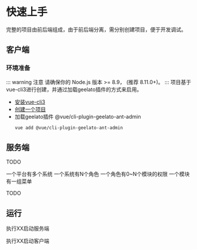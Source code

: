 # 快速上手
完整的项目由前后端组成，由于前后端分离，需分别创建项目，便于开发调试。

## 客户端
### 环境准备
::: warning 注意
请确保你的 Node.js 版本 >= 8.9， (推荐 8.11.0+)。
:::
项目基于vue-cli3进行创建，并通过加载geelato插件的方式来启用。
 - [安装vue-cli3](https://cli.vuejs.org/zh/guide/installation.html)
 - [创建一个项目](https://cli.vuejs.org/zh/guide/creating-a-project.html#vue-create)
 - 加载geelato插件
    @vue/cli-plugin-geelato-ant-admin
    ``` bash
    vue add @vue/cli-plugin-geelato-ant-admin
    ```

## 服务端

TODO



一个平台有多个系统
一个系统有N个角色
一个角色有0~N个模块的权限
一个模块有一组菜单

TODO

## 运行
执行XX启动服务端

执行XX启动客户端

